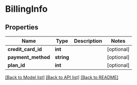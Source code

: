 # BillingInfo

## Properties
| Name               | Type       | Description | Notes      |
| ------------------ | ---------- | ----------- | ---------- |
| **credit_card_id** | **int**    |             | [optional] |
| **payment_method** | **string** |             | [optional] |
| **plan_id**        | **int**    |             | [optional] |

[[Back to Model list]](../../README.md#documentation-for-models) [[Back to API list]](../../README.md#documentation-for-api-endpoints) [[Back to README]](../../README.md)

